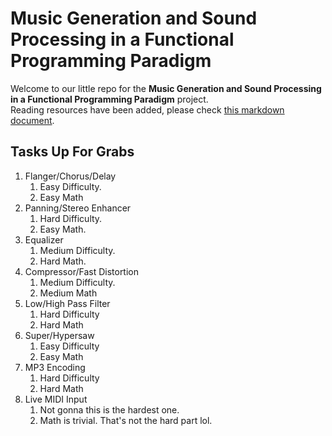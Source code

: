 # Music Generation and Sound Processing in a Functional Programming Paradigm
Welcome to our little repo for the **Music Generation and Sound Processing in a Functional Programming Paradigm** project.\
Reading resources have been added, please check [this markdown document](https://github.com/ParadoxChains/Clean-Music-Generator/blob/master/Resources/Reading-Resources.md).

## Tasks Up For Grabs
1. Flanger/Chorus/Delay
   1. Easy Difficulty.
   2. Easy Math
2. Panning/Stereo Enhancer
   1. Hard Difficulty.
   2. Easy Math.
3. Equalizer
   1. Medium Difficulty.
   2. Hard Math.
4. Compressor/Fast Distortion
   1. Medium Difficulty.
   2. Medium Math
5. Low/High Pass Filter
   1. Hard Difficulty
   2. Hard Math
6. Super/Hypersaw
   1. Easy Difficulty
   2. Easy Math
7. MP3 Encoding
   1. Hard Difficulty
   2. Hard Math
8. Live MIDI Input
   1. Not gonna this is the hardest one.
   2. Math is trivial. That's not the hard part lol.